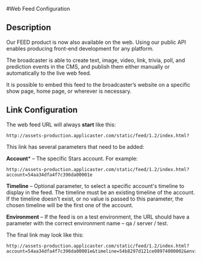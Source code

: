 #Web Feed Configuration
## Description
Our FEED product is now also available on the web. Using our public API enables producing front-end development for any platform.  

The broadcaster is able to create text, image, video, link, trivia, poll, and prediction events in the CMS, and publish them either manually or automatically to the live web feed.  

It is possible to embed this feed to the broadcaster’s website on a specific show page, home page, or wherever is necessary.

## Link Configuration
The web feed URL will always **start** like this: 

	http://assets-production.applicaster.com/static/feed/1.2/index.html?  

This link has several parameters that need to be added:

**Account*** – The specific Stars account. For example:  
	
	http://assets-production.applicaster.com/static/feed/1.2/index.html?account=54aa34dfa4f7c396da00001e
	  
**Timeline** – Optional parameter, to select a specific account's timeline to display in the feed. The timeline must be an existing timeline of the account. If the timeline doesn't exist, or no value is passed to this parameter, the chosen timeline will be the first one of the account.  

**Environment** – If the feed is on a test environment, the URL should have a parameter with the correct environment name – qa / server / test.

The final link may look like this:

	http://assets-production.applicaster.com/static/feed/1.2/index.html?account=54aa34dfa4f7c396da00001e&timeline=54b8297d121ce08974000002&environment=qa
